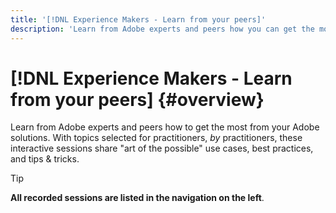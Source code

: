 ```yaml
---
title: '[!DNL Experience Makers - Learn from your peers]'
description: 'Learn from Adobe experts and peers how you can get the most from your Adobe solutions. [!DNL Experience Makers - Learn from your peers] is a global series of virtual customer learning events, focusing on diving deeper into [!DNL Adobe Experience Cloud] solutions.'
---
```

# [!DNL Experience Makers - Learn from your peers] {#overview}

<!-- <img alt="Experience Makers Learn from your peers" src="./assets/skill-exchange.png" /> -->

Learn from Adobe experts and peers how to get the most from your Adobe solutions. With topics selected for practitioners, _by_ practitioners, these interactive sessions share "art of the possible" use cases, best practices, and tips & tricks.

>[!TIP]
>
>**All recorded sessions are listed in the navigation on the left**.
